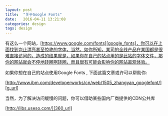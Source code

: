 ```yaml
---
layout: post
title:  "关于Google Fonts"
date:   2016-04-11 13:21:08
categories: design
tags: design
---
```

有这么一个网站，[https://www.google.com/fonts][google_fonts]，你可以在上面找到岂止漂亮甚至惊艳的字体，当然，如你所知，某司的全线产品在某国都是很难直接访问的，造成的结果就是，如果你在自己的站点用的是此站的字体文件，那你的网站就会不停地转圈啊转圈，而且很有可能会影响你的网站直观体验。

如果你想在自己的站点使用Google Fonts , 下面这篇文章或许可以帮助你:

[http://www.ibm.com/developerworks/cn/web/1505_zhangyan_googlefont/][g_url]

当然，为了解决访问缓慢的问题，你可以借助某些国内厂商提供的CDN公共库

[http://libs.useso.com/][360_url]


[google_fonts]: https://www.google.com/fonts
[g_url]: http://www.ibm.com/developerworks/cn/web/1505_zhangyan_googlefont
[360_url]: http://libs.useso.com